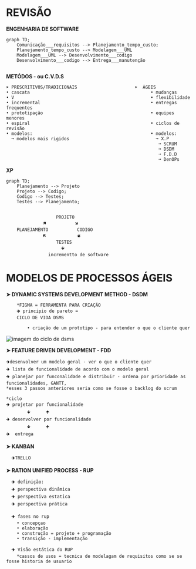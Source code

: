 # REVISÃO
  
  **ENGENHARIA DE SOFTWARE**

```mermaid
graph TD;
    Comunicação___requisitos --> Planejamento_tempo_custo;
    Planejamento_tempo_custo --> Modelagem___UML
    Modelagem___UML --> Desenvolvimento___codigo
    Desenvolvimento___codigo --> Entrega___manutenção
        
```
  **METÓDOS - ou C.V.D.S**

    ➤ PRESCRITIVOS/TRADICIONAIS                      ➤  ÁGEIS
    • cascata                                              • mudanças
    • V                                                    • flexibilidade
    • incremental                                          • entregas frequentes  
    • prototipação                                         • equipes menores
    • espiral                                              • ciclos de revisão
    • modelos:                                             • modelos:
      ➞ modelos mais rigidos                                 ➞ X.P
                                                              ➞ SCRUM
                                                              ➞ DSDM
                                                              ➞ F.D.D
                                                              ➞ DenOPs
**XP**
```mermaid
graph TD;
    Planejamento --> Projeto
    Projeto --> Codigo;
    Codigo --> Testes;
    Testes --> Planejamento;
        
```
                       PROJETO
                  🡽           🡾
        PLANEJAMENTO           CODIGO
                  🡼            🡿
                       TESTES
                         🡻
                    incrementto de software

# MODELOS DE PROCESSOS ÁGEIS

**➤ DYNAMIC SYSTEMS DEVELOPMENT METHOD - DSDM**

        *FIGMA = FERRAMENTA PARA CRIAÇÃO
        🡺 principio de pareto = 
        CICLO DE VIDA DSMS
        
            • criação de um prototipo - para entender o que o cliente quer 
![imagem do ciclo de dsms](https://github.com/vanessacezarn/3_Semestre/issues/5#issue-2931544930) 

**➤ FEATURE DRIVEN DEVELOPMENT - FDD**

    🡺desenvolver um modelo geral - ver o que o cliente quer 
    🡺 lista de funcionalidade de acordo com o modelo geral
    🡺 planejar por funconalidade e distribuir - ordena por prioridade as funcionalidades, GANTT, 
    *esses 3 passos anteriores seria como se fosse o backlog do scrum

    *ciclo
    🡺 projetar por funcionalidade
            🡻      🡹 
    🡺 desenvolver por funcionalidade
            🡻      🡹
    🡺  entrega

**➤ KANBAN**
      
      🡺TRELLO

**➤ RATION UNIFIED PROCESS - RUP**
      
      🡺 definição:
      🡺 perspectiva dinâmica
      🡺 perspectiva estatica
      🡺 perspectiva prática

      🡺 fases no rup
        • concepçao
        • elaboração
        • construção = projeto + programação
        • transição - implementação

      🡺 Visão estática do RUP
        *cassos de usos = tecnica de modelagam de requisitos como se se fosse historia de usuario
            















